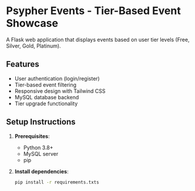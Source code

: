 # Psypher Events - Tier-Based Event Showcase

A Flask web application that displays events based on user tier levels (Free, Silver, Gold, Platinum).

## Features

- User authentication (login/register)
- Tier-based event filtering
- Responsive design with Tailwind CSS
- MySQL database backend
- Tier upgrade functionality

## Setup Instructions

1. **Prerequisites**:
   - Python 3.8+
   - MySQL server
   - pip

2. **Install dependencies**:
   ```bash
   pip install -r requirements.txts